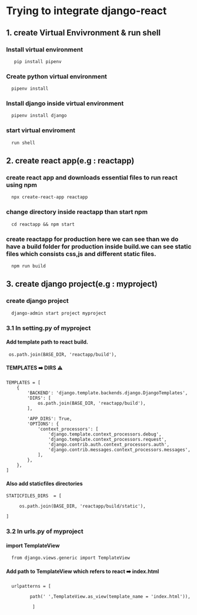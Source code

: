 # Trying to integrate django-react 

## 1. create Virtual Envivronment & run shell 

### Install virtual environment
       pip install pipenv

### Create python virtual environment 
      pipenv install 

### Install django inside virtual environment
      pipenv install django


### start virtual enviroment 
      run shell


## 2. create react app(e.g : reactapp)
### create react app and downloads essential files to run react using npm
      npx create-react-app reactapp
      
### change directory inside reactapp than start npm 
      cd reactapp && npm start

### create reactapp for production here we can see than we do have a build folder for production inside build.we can see static files which consists css,js and different static files.

      npm run build



## 3. create django project(e.g : myproject)

### create django project
      django-admin start project myproject 
 

### 3.1 In setting.py of myproject

#### Add template path to react build. 
     os.path.join(BASE_DIR, 'reactapp/build'), 

#### TEMPLATES :arrow_right: DIRS :warning:

    TEMPLATES = [
        {
            'BACKEND': 'django.template.backends.django.DjangoTemplates',
            'DIRS': [
                os.path.join(BASE_DIR, 'reactapp/build'),
            ],

            'APP_DIRS': True,
            'OPTIONS': {
                'context_processors': [
                    'django.template.context_processors.debug',
                    'django.template.context_processors.request',
                    'django.contrib.auth.context_processors.auth',
                    'django.contrib.messages.context_processors.messages',
                ],
            },
        },
    ]


#### Also add staticfiles directories

    STATICFILES_DIRS  = [

         os.path.join(BASE_DIR, 'reactapp/build/static'),

    ]

### 3.2 In urls.py of myproject

#### import TemplateView

      from django.views.generic import TemplateView
      
#### Add path to TemplateView which refers to react :arrow_right: index.html

      urlpatterns = [
    
             path(' ',TemplateView.as_view(template_name = 'index.html')),
             
              ]
